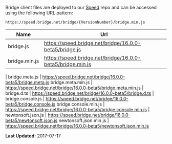 Bridge client files are deployed to our [Speed](https://github.com/bridgedotnet/Speed/tree/master/bridge) repo and can be accessed using the following URL pattern:

```
https://speed.bridge.net/bridge/{VersionNumber}/bridge.min.js
```

Name | Url
---- | ----
bridge.js | https://speed.bridge.net/bridge/16.0.0-beta5/bridge.js
bridge.min.js | https://speed.bridge.net/bridge/16.0.0-beta5/bridge.min.js
 | 
bridge.meta.js | https://speed.bridge.net/bridge/16.0.0-beta5/bridge.meta.js
bridge.meta.min.js | https://speed.bridge.net/bridge/16.0.0-beta5/bridge.meta.min.js
 | 
bridge.d.ts | https://speed.bridge.net/bridge/16.0.0-beta5/bridge.d.ts
 | 
bridge.console.js | https://speed.bridge.net/bridge/16.0.0-beta5/bridge.console.js
bridge.console.min.js | https://speed.bridge.net/bridge/16.0.0-beta5/bridge.console.min.js
 | 
newtonsoft.json.js | https://speed.bridge.net/bridge/16.0.0-beta5/newtonsoft.json.js
newtonsoft.json.min.js | https://speed.bridge.net/bridge/16.0.0-beta5/newtonsoft.json.min.js

**Last Updated:** 2017-07-17
